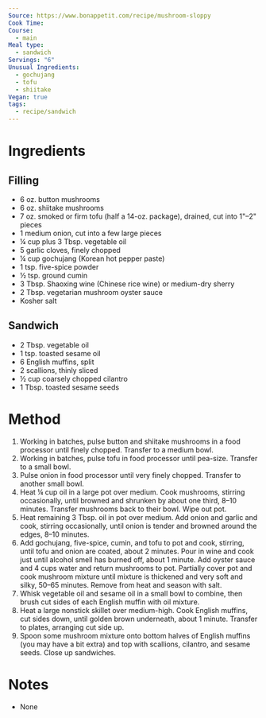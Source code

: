 ```yaml
---
Source: https://www.bonappetit.com/recipe/mushroom-sloppy
Cook Time: 
Course:
  - main
Meal type:
  - sandwich
Servings: "6"
Unusual Ingredients:
  - gochujang
  - tofu
  - shiitake
Vegan: true
tags:
  - recipe/sandwich
---
```

# Ingredients

## Filling

- 6 oz. button mushrooms
- 6 oz. shiitake mushrooms
- 7 oz. smoked or firm tofu (half a 14-oz. package), drained, cut into 1"–2" pieces
- 1 medium onion, cut into a few large pieces
- ¼ cup plus 3 Tbsp. vegetable oil
- 5 garlic cloves, finely chopped
- ¼ cup gochujang (Korean hot pepper paste)
- 1 tsp. five-spice powder
- ½ tsp. ground cumin
- 3 Tbsp. Shaoxing wine (Chinese rice wine) or medium-dry sherry
- 2 Tbsp. vegetarian mushroom oyster sauce
- Kosher salt

## Sandwich

- 2 Tbsp. vegetable oil
- 1 tsp. toasted sesame oil
- 6 English muffins, split
- 2 scallions, thinly sliced
- ½ cup coarsely chopped cilantro
- 1 Tbsp. toasted sesame seeds

# Method

1. Working in batches, pulse button and shiitake mushrooms in a food processor until finely chopped. Transfer to a medium bowl.
2. Working in batches, pulse tofu in food processor until pea-size. Transfer to a small bowl.
3. Pulse onion in food processor until very finely chopped. Transfer to another small bowl.
4. Heat ¼ cup oil in a large pot over medium. Cook mushrooms, stirring occasionally, until browned and shrunken by about one third, 8–10 minutes. Transfer mushrooms back to their bowl. Wipe out pot.
5. Heat remaining 3 Tbsp. oil in pot over medium. Add onion and garlic and cook, stirring occasionally, until onion is tender and browned around the edges, 8–10 minutes.
6. Add gochujang, five-spice, cumin, and tofu to pot and cook, stirring, until tofu and onion are coated, about 2 minutes. Pour in wine and cook just until alcohol smell has burned off, about 1 minute. Add oyster sauce and 4 cups water and return mushrooms to pot. Partially cover pot and cook mushroom mixture until mixture is thickened and very soft and silky, 50–65 minutes. Remove from heat and season with salt.
7. Whisk vegetable oil and sesame oil in a small bowl to combine, then brush cut sides of each English muffin with oil mixture.
8. Heat a large nonstick skillet over medium-high. Cook English muffins, cut sides down, until golden brown underneath, about 1 minute. Transfer to plates, arranging cut side up.
9. Spoon some mushroom mixture onto bottom halves of English muffins (you may have a bit extra) and top with scallions, cilantro, and sesame seeds. Close up sandwiches.

# Notes

- None